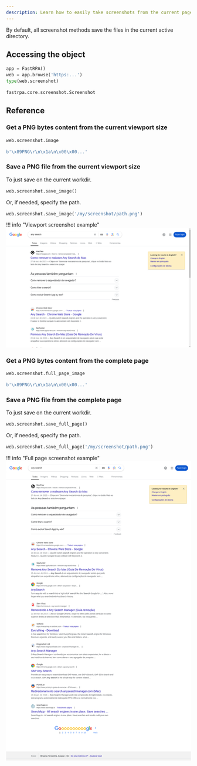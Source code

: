 ```yaml
---
description: Learn how to easily take screenshots from the current page.
---
```


By default, all screenshot methods save the files in the current active directory.

## Accessing the object

```python linenums="1"
app = FastRPA()
web = app.browse('https:...')
type(web.screenshot)
```

```python title="Output"
fastrpa.core.screenshot.Screenshot
```

## Reference

### Get a PNG bytes content from the current viewport size

```python linenums="1"
web.screenshot.image
```

```python title="Output"
b'\x89PNG\r\n\x1a\n\x00\x00...'
```

### Save a PNG file from the current viewport size

To just save on the current workdir.

```python linenums="1"
web.screenshot.save_image()
```

Or, if needed, specify the path.

```python linenums="1"
web.screenshot.save_image('/my/screenshot/path.png')
```

!!! info "Viewport screenshot example"
    ![image](../media/web.screenshot.image.png)

### Get a PNG bytes content from the complete page

```python linenums="1"
web.screenshot.full_page_image
```

```python title="Output"
b'\x89PNG\r\n\x1a\n\x00\x00...'
```

### Save a PNG file from the complete page

To just save on the current workdir.

```python linenums="1"
web.screenshot.save_full_page()
```

Or, if needed, specify the path.

```python linenums="1"
web.screenshot.save_full_page('/my/screenshot/path.png')
```

!!! info "Full page screenshot example"
    ![image](../media/web.screenshot.full_page_image.png)
